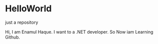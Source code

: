 # HelloWorld
just a repository

Hi, I am Enamul Haque. I want to a .NET developer. So Now iam Learning Github.
